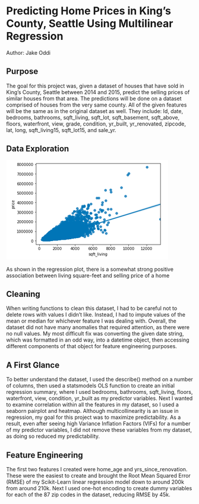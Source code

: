 # Predicting Home Prices in King’s County, Seattle Using Multilinear Regression
Author: Jake Oddi


## Purpose
The goal for this project was, given a dataset of houses that have sold in King’s County, Seattle between 2014 and 2015, predict the selling prices of similar houses from that area. The predictions will be done on a dataset comprised of houses from the very same county. All of the given features will be the same as in the original dataset as well. They include: Id, date, bedrooms, bathrooms, sqft_living, sqft_lot, sqft_basement, sqft_above, floors, waterfront, view, grade, condition, yr_built, yr_renovated, zipcode, lat, long, sqft_living15, sqft_lot15, and sale_yr. 

## Data Exploration
![](kc_sqft_price_regplot.png)

As shown in the regression plot, there is a somewhat strong positive association between living square-feet and selling price of a home


## Cleaning
When writing functions to clean this dataset, I had to be careful not to delete rows with values I didn’t like. Instead, I had to impute values of the mean or median for whichever feature I was dealing with. Overall, the dataset did not have many anomalies that required attention, as there were no null values. My most difficult fix was converting the given date string, which was formatted in an odd way, into a datetime object, then accessing different components of that object for feature engineering purposes.


## A First Glance
To better understand the dataset, I used the describe() method on a number of columns, then used a statsmodels OLS function to create an initial regression summary, where I used bedrooms, bathrooms, sqft_living, floors, waterfront, view, condition, yr_built as my predictor variables. Next I wanted to examine correlation within all the features in my dataset, so I used a seaborn pairplot and heatmap. Although multicollinearity is an issue in regression, my goal for this project was to maximize predictability. As a result, even after seeing high Variance Inflation Factors (VIFs) for a number of my predictor variables, I did not remove these variables from my dataset, as doing so reduced my predictability.



## Feature Engineering
The first two features I created were home_age and yrs_since_renovation. These were the easiest to create and brought the Root Mean Squared Error (RMSE) of my Scikit-Learn linear regression model down to around 200k from around 210k. Next I used one-hot encoding to create dummy variables for each of the 87 zip codes in the dataset, reducing RMSE by 45k.